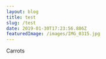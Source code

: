 ```yaml
---
layout: blog
title: test
slug: /test
date: 2019-01-30T17:23:56.886Z
featuredImage: /images/IMG_0315.jpg
---
```

Carrots
